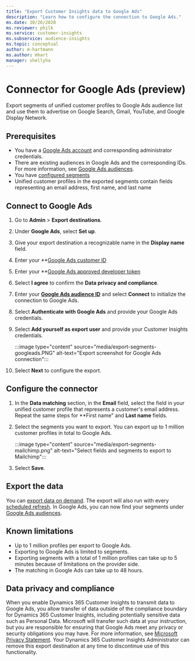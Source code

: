 ```yaml
---
title: "Export Customer Insights data to Google Ads"
description: "Learn how to configure the connection to Google Ads."
ms.date: 10/26/2020
ms.reviewer: philk
ms.service: customer-insights
ms.subservice: audience-insights
ms.topic: conceptual
author: m-hartmann
ms.author: mhart
manager: shellyha
---
```


# Connector for Google Ads (preview)

Export segments of unified customer profiles to Google Ads audience list and use them to advertise on Google Search, Gmail, YouTube, and Google Display Network. 

## Prerequisites

-	You have a [Google Ads account](https://ads.google.com/) and corresponding administrator credentials.
-	There are existing audiences in Google Ads and the corresponding IDs. For more information, see [Google Ads audiences](https://support.google.com/google-ads/answer/7558048?hl=en#:~:text=Audience%20lists%20is%20a%20section,Display%20Network%20through%20remarketing%20campaigns.).
-	You have [configured segments](segments.md)
-	Unified customer profiles in the exported segments contain fields representing an email address, first name, and last name

## Connect to Google Ads

1. Go to **Admin** > **Export destinations**.

1. Under **Google Ads**, select **Set up**.

1. Give your export destination a recognizable name in the **Display name** field.

1. Enter your **[Google Ads customer ID](https://support.google.com/google-ads/answer/1704344?hl=en)

1. Enter your **[Google Ads approved developer token](https://developers.google.com/google-ads/api/docs/first-call/dev-token)

1. Select **I agree** to confirm the **Data privacy and compliance**.

1. Enter your **[Google Ads audience ID](https://support.google.com/google-ads/answer/7558048?hl=en#:~:text=Audience%20lists%20is%20a%20section,Display%20Network%20through%20remarketing%20campaigns.)** and select **Connect** to initialize the connection to Google Ads.

1. Select **Authenticate with Google Ads** and provide your Google Ads credentials.

1. Select **Add yourself as export user** and provide your Customer Insights credentials.

   :::image type="content" source="media/export-segments-googleads.PNG" alt-text="Export screenshot for Google Ads connection":::

1. Select **Next** to configure the export.

## Configure the connector

1. In the **Data matching** section, in the **Email** field, select the field in your unified customer profile that represents a customer's email address. Repeat the same steps for **First name" and **Last name** fields.

1. Select the segments you want to export. You can export up to 1 million customer profiles in total to Google Ads.

   :::image type="content" source="media/export-segments-mailchimp.png" alt-text="Select fields and segments to export to Mailchimp":::

1. Select **Save**.

## Export the data

You can [export data on demand](export-destinations.md). The export will also run with every [scheduled refresh](system.md#schedule-tab). In Google Ads, you can now find your segments under [Google Ads audiences](https://support.google.com/google-ads/answer/7558048?hl=en/).

## Known limitations

- Up to 1 million profiles per export to Google Ads.
- Exporting to Google Ads is limited to segments.
- Exporting segments with a total of 1 million profiles can take up to 5 minutes because of limitations on the provider side. 
- The matching in Google Ads can take up to 48 hours.

## Data privacy and compliance

When you enable Dynamics 365 Customer Insights to transmit data to Google Ads, you allow transfer of data outside of the compliance boundary for Dynamics 365 Customer Insights, including potentially sensitive data such as Personal Data. Microsoft will transfer such data at your instruction, but you are responsible for ensuring that Google Ads meet any privacy or security obligations you may have. For more information, see [Microsoft Privacy Statement](https://go.microsoft.com/fwlink/?linkid=396732).
Your Dynamics 365 Customer Insights Administrator can remove this export destination at any time to discontinue use of this functionality.
